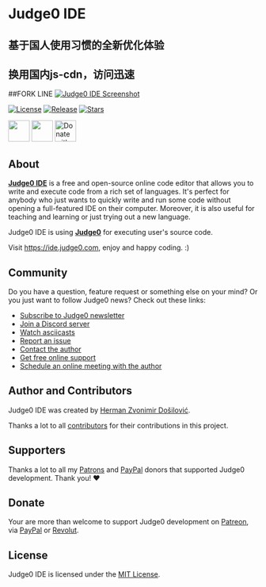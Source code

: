 # Judge0 IDE
## 基于国人使用习惯的全新优化体验
## 换用国内js-cdn，访问迅速



##FORK LINE
[![Judge0 IDE Screenshot](https://github.com/judge0/ide/blob/master/.github/screenshot.png?raw=true)](https://ide.judge0.com/?7U55)

[![License](https://img.shields.io/github/license/judge0/ide?color=2185d0&style=flat-square)](https://github.com/judge0/ide/blob/master/LICENSE)
[![Release](https://img.shields.io/github/v/release/judge0/ide?color=2185d0&style=flat-square)](https://github.com/judge0/ide/releases)
[![Stars](https://img.shields.io/github/stars/judge0/ide?color=2185d0&style=flat-square)](https://github.com/judge0/ide/stargazers)

<a href="https://www.producthunt.com/posts/judge0-ide" target="_blank"><img src="https://api.producthunt.com/widgets/embed-image/v1/featured.svg?post_id=179885&theme=light" alt="" height="43px" /></a>
<a href="https://patreon.com/hermanzdosilovic" target="_blank"><img src="https://c5.patreon.com/external/logo/become_a_patron_button@2x.png" alt="" height="43px" /></a>
<a href="https://paypal.me/hermanzdosilovic" target="_blank"><img src="https://www.paypalobjects.com/en_US/i/btn/btn_donateCC_LG.gif" alt="Donate with PayPal" height="43px" /></a>

## About
[**Judge0 IDE**](https://ide.judge0.com) is a free and open-source online code editor that allows you to write and execute code from a rich set of languages. It's perfect for anybody who just wants to quickly write and run some code without opening a full-featured IDE on their computer. Moreover, it is also useful for teaching and learning or just trying out a new language.

Judge0 IDE is using [**Judge0**](https://api.judge0.com) for executing user's source code.

Visit https://ide.judge0.com, enjoy and happy coding. :)

## Community
Do you have a question, feature request or something else on your mind?
Or you just want to follow Judge0 news?
Check out these links:

* [Subscribe to Judge0 newsletter](https://subscribe.judge0.com)
* [Join a Discord server](https://discord.gg/6dvxeA8)
* [Watch asciicasts](https://asciinema.org/~hermanzdosilovic)
* [Report an issue](https://github.com/judge0/api/issues/new)
* [Contact the author](https://github.com/hermanzdosilovic)
* [Get free online support](https://judge0.appointlet.com)
* [Schedule an online meeting with the author](https://judge0.appointlet.com)

## Author and Contributors
Judge0 IDE was created by [Herman Zvonimir Došilović](https://github.com/hermanzdosilovic).

Thanks a lot to all [contributors](https://github.com/judge0/ide/graphs/contributors) for their contributions in this project.

## Supporters
Thanks a lot to all my [Patrons](https://www.patreon.com/hermanzdosilovic) and [PayPal](https://paypal.me/hermanzdosilovic) donors that supported Judge0 development. Thank you! ♥

## Donate
Your are more than welcome to support Judge0 development on [Patreon](https://www.patreon.com/hermanzdosilovic), via [PayPal](https://paypal.me/hermanzdosilovic) or [Revolut](https://pay.revolut.com/profile/hermancy5).

## License
Judge0 IDE is licensed under the [MIT License](https://github.com/judge0/ide/blob/master/LICENSE).
